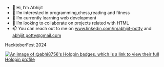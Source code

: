 - 👋 Hi, I’m Abhijit
- 👀 I’m interested in programming,chess,reading and fitness
- 🌱 I’m currently learning web development 
- 💞️ I’m looking to collaborate on projects related with HTML
- 📫 You can reach out to me on www.linkedin.com/in/abhijit-potty and abhijit.potty@gmail.com


HacktoberFest 2024

 
  [![An image of @abhi8756's Holopin badges, which is a link to view their full Holopin profile](https://holopin.me/abhi8756)](https://holopin.io/@abhi8756)

<!---
Abhi8756/Abhi8756 is a ✨ special ✨ repository because its `README.md` (this file) appears on your GitHub profile.
You can click the Preview link to take a look at your changes.
--->
